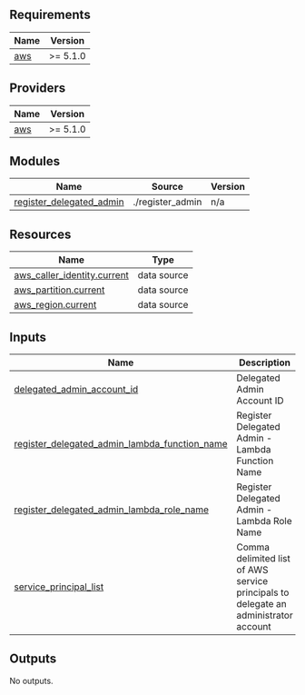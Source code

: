 <!-- BEGIN_TF_DOCS -->
## Requirements

| Name | Version |
|------|---------|
| <a name="requirement_aws"></a> [aws](#requirement\_aws) | >= 5.1.0 |

## Providers

| Name | Version |
|------|---------|
| <a name="provider_aws"></a> [aws](#provider\_aws) | >= 5.1.0 |

## Modules

| Name | Source | Version |
|------|--------|---------|
| <a name="module_register_delegated_admin"></a> [register\_delegated\_admin](#module\_register\_delegated\_admin) | ./register_admin | n/a |

## Resources

| Name | Type |
|------|------|
| [aws_caller_identity.current](https://registry.terraform.io/providers/hashicorp/aws/latest/docs/data-sources/caller_identity) | data source |
| [aws_partition.current](https://registry.terraform.io/providers/hashicorp/aws/latest/docs/data-sources/partition) | data source |
| [aws_region.current](https://registry.terraform.io/providers/hashicorp/aws/latest/docs/data-sources/region) | data source |

## Inputs

| Name | Description | Type | Default | Required |
|------|-------------|------|---------|:--------:|
| <a name="input_delegated_admin_account_id"></a> [delegated\_admin\_account\_id](#input\_delegated\_admin\_account\_id) | Delegated Admin Account ID | `string` | n/a | yes |
| <a name="input_register_delegated_admin_lambda_function_name"></a> [register\_delegated\_admin\_lambda\_function\_name](#input\_register\_delegated\_admin\_lambda\_function\_name) | Register Delegated Admin - Lambda Function Name | `string` | `"sra-common-register-delegated-admin"` | no |
| <a name="input_register_delegated_admin_lambda_role_name"></a> [register\_delegated\_admin\_lambda\_role\_name](#input\_register\_delegated\_admin\_lambda\_role\_name) | Register Delegated Admin - Lambda Role Name | `string` | `"sra-common-register-delegated-admin-lambda"` | no |
| <a name="input_service_principal_list"></a> [service\_principal\_list](#input\_service\_principal\_list) | Comma delimited list of AWS service principals to delegate an administrator account | `list(string)` | <pre>[<br>  "access-analyzer.amazonaws.com",<br>  "config-multiaccountsetup.amazonaws.com",<br>  "config.amazonaws.com"<br>]</pre> | no |

## Outputs

No outputs.
<!-- END_TF_DOCS -->